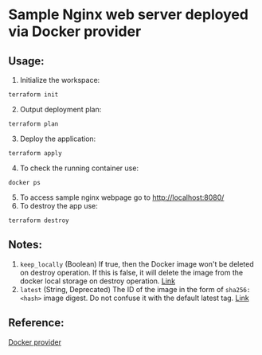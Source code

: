 # Sample Nginx web server deployed via Docker provider

## Usage:
1. Initialize the workspace:
```shell
terraform init
```
2. Output deployment plan:
```shell
terraform plan
```
3. Deploy the application:
```shell
terraform apply
```
4. To check the running container use:
```shell
docker ps
```
5. To access sample nginx webpage go to [http://localhost:8080/](http://localhost:8080/)
6. To destroy the app use:
```shell
terraform destroy
```

## Notes:
1. `keep_locally` (Boolean) If true, then the Docker image won't be deleted on destroy operation. If this is false, it will delete the image from the docker local storage on destroy operation. [Link](https://registry.terraform.io/providers/kreuzwerker/docker/latest/docs/resources/image)
2. `latest` (String, Deprecated) The ID of the image in the form of `sha256:<hash>` image digest. Do not confuse it with the default latest tag. [Link](https://registry.terraform.io/providers/kreuzwerker/docker/latest/docs/resources/image)

## Reference:
[Docker provider](https://registry.terraform.io/providers/kreuzwerker/docker/latest/docs)
